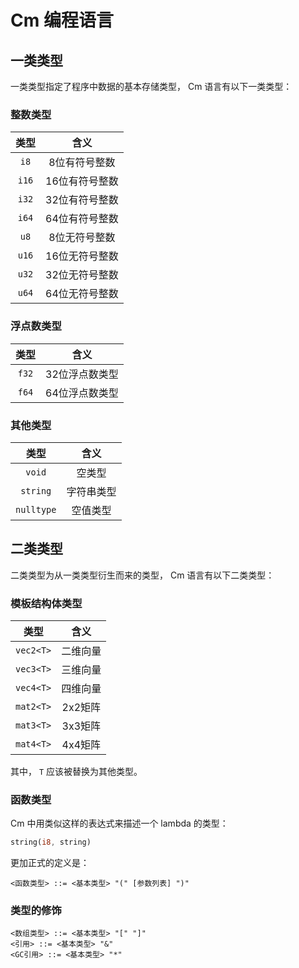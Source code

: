 # Cm 编程语言

## 一类类型

一类类型指定了程序中数据的基本存储类型， Cm 语言有以下一类类型：

### 整数类型

类型|含义
:---:|:---:
`i8`|8位有符号整数
`i16`|16位有符号整数
`i32`|32位有符号整数
`i64`|64位有符号整数
`u8`|8位无符号整数
`u16`|16位无符号整数
`u32`|32位无符号整数
`u64`|64位无符号整数

### 浮点数类型

类型|含义
:---:|:---:
`f32`|32位浮点数类型
`f64`|64位浮点数类型

### 其他类型

类型|含义
:---:|:---:
`void`|空类型
`string`|字符串类型
`nulltype`|空值类型

## 二类类型

二类类型为从一类类型衍生而来的类型， Cm 语言有以下二类类型：

### 模板结构体类型

类型|含义
:---:|:---:
`vec2<T>`|二维向量
`vec3<T>`|三维向量
`vec4<T>`|四维向量
`mat2<T>`|2x2矩阵
`mat3<T>`|3x3矩阵
`mat4<T>`|4x4矩阵

其中， `T` 应该被替换为其他类型。

### 函数类型

Cm 中用类似这样的表达式来描述一个 lambda 的类型：

```rust
string(i8, string)
```

更加正式的定义是：

```bnf
<函数类型> ::= <基本类型> "(" [参数列表] ")"
```

### 类型的修饰

```bnf
<数组类型> ::= <基本类型> "[" "]"
<引用> ::= <基本类型> "&"
<GC引用> ::= <基本类型> "*"
```
